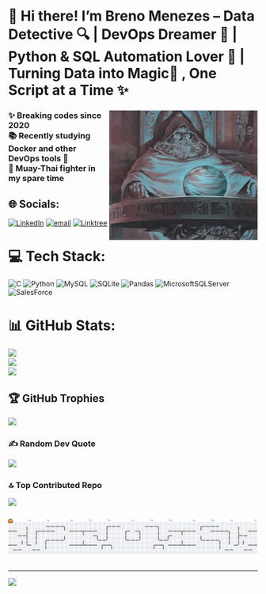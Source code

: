 # 👋 Hi there! I’m Breno Menezes – Data Detective 🔍 | DevOps Dreamer 🚀 | Python & SQL Automation Lover 🤖 | Turning Data into Magic🧙 , One Script at a Time ✨

###

<img align="right" width="300" src="./src/pondering-pondering-my-orb.gif"  />

###

<h3 align="left">✨ Breaking codes since 2020<br>📚 Recently studying Docker and other DevOps tools 🐳<br>🥊 Muay-Thai fighter in my spare time<br></h3>

## 🌐 Socials:
[![LinkedIn](https://img.shields.io/badge/LinkedIn-%230077B5.svg?logo=linkedin&logoColor=white)](https://www.linkedin.com/in/breno-menezes-araujo/) [![email](https://img.shields.io/badge/Email-D14836?logo=gmail&logoColor=white)](mailto:brenomearaujo@gmail.com) [![Linktree](https://img.shields.io/badge/-Linktree-43E55E?style=flat&logo=linktree&logoColor=white)](https://linktr.ee/Breno_Menezes)

# 💻 Tech Stack:
![C](https://img.shields.io/badge/c-%2300599C.svg?style=for-the-badge&logo=c&logoColor=white) ![Python](https://img.shields.io/badge/python-3670A0?style=for-the-badge&logo=python&logoColor=ffdd54) ![MySQL](https://img.shields.io/badge/mysql-4479A1.svg?style=for-the-badge&logo=mysql&logoColor=white) ![SQLite](https://img.shields.io/badge/sqlite-%2307405e.svg?style=for-the-badge&logo=sqlite&logoColor=white) ![Pandas](https://img.shields.io/badge/pandas-%23150458.svg?style=for-the-badge&logo=pandas&logoColor=white) ![MicrosoftSQLServer](https://img.shields.io/badge/Microsoft%20SQL%20Server-CC2927?style=for-the-badge&logo=microsoft%20sql%20server&logoColor=white) ![SalesForce](https://img.shields.io/badge/Salesforce-00A1E0?style=for-the-badge&logo=Salesforce&logoColor=white)
# 📊 GitHub Stats:
![](https://github-readme-stats.vercel.app/api?username=Brenezes&theme=dark&hide_border=false&include_all_commits=false&count_private=false)<br/>
![](https://nirzak-streak-stats.vercel.app/?user=Brenezes&theme=dark&hide_border=false)<br/>
![](https://github-readme-stats.vercel.app/api/top-langs/?username=Brenezes&theme=dark&hide_border=false&include_all_commits=false&count_private=false&layout=compact)

## 🏆 GitHub Trophies
![](https://github-profile-trophy.vercel.app/?username=Brenezes&theme=radical&no-frame=false&no-bg=true&margin-w=4)

### ✍️ Random Dev Quote
![](https://quotes-github-readme.vercel.app/api?type=horizontal&theme=radical)

### 🔝 Top Contributed Repo
![](https://github-contributor-stats.vercel.app/api?username=Brenezes&limit=5&theme=dark&combine_all_yearly_contributions=true)

###

<picture>
  <source media="(prefers-color-scheme: dark)" srcset="https://raw.githubusercontent.com/Brenezes/Brenezes/output/pacman-contribution-graph-dark.svg">
  <source media="(prefers-color-scheme: light)" srcset="https://raw.githubusercontent.com/Brenezes/Brenezes/output/pacman-contribution-graph.svg">
  <img alt="pacman contribution graph" src="https://raw.githubusercontent.com/Brenezes/Brenezes/output/pacman-contribution-graph.svg">
</picture>

###
---
[![](https://visitcount.itsvg.in/api?id=Brenezes&icon=0&color=0)](https://visitcount.itsvg.in)
